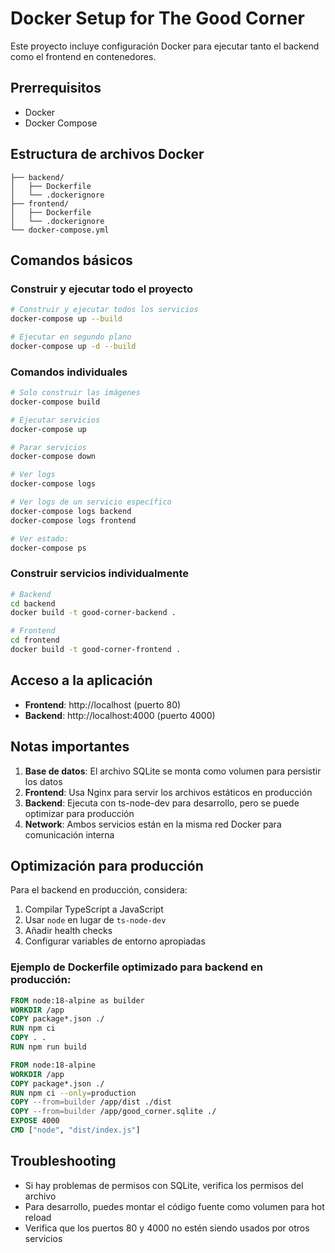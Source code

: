# Docker Setup for The Good Corner

Este proyecto incluye configuración Docker para ejecutar tanto el backend como el frontend en contenedores.

## Prerrequisitos

- Docker
- Docker Compose

## Estructura de archivos Docker

```
├── backend/
│   ├── Dockerfile
│   └── .dockerignore
├── frontend/
│   ├── Dockerfile
│   └── .dockerignore
└── docker-compose.yml
```

## Comandos básicos

### Construir y ejecutar todo el proyecto

```bash
# Construir y ejecutar todos los servicios
docker-compose up --build

# Ejecutar en segundo plano
docker-compose up -d --build
```

### Comandos individuales

```bash
# Solo construir las imágenes
docker-compose build

# Ejecutar servicios
docker-compose up

# Parar servicios
docker-compose down

# Ver logs
docker-compose logs

# Ver logs de un servicio específico
docker-compose logs backend
docker-compose logs frontend

# Ver estado:
docker-compose ps
```

### Construir servicios individualmente

```bash
# Backend
cd backend
docker build -t good-corner-backend .

# Frontend
cd frontend
docker build -t good-corner-frontend .
```

## Acceso a la aplicación

- **Frontend**: http://localhost (puerto 80)
- **Backend**: http://localhost:4000 (puerto 4000)

## Notas importantes

1. **Base de datos**: El archivo SQLite se monta como volumen para persistir los datos
2. **Frontend**: Usa Nginx para servir los archivos estáticos en producción
3. **Backend**: Ejecuta con ts-node-dev para desarrollo, pero se puede optimizar para producción
4. **Network**: Ambos servicios están en la misma red Docker para comunicación interna

## Optimización para producción

Para el backend en producción, considera:

1. Compilar TypeScript a JavaScript
2. Usar `node` en lugar de `ts-node-dev`
3. Añadir health checks
4. Configurar variables de entorno apropiadas

### Ejemplo de Dockerfile optimizado para backend en producción:

```dockerfile
FROM node:18-alpine as builder
WORKDIR /app
COPY package*.json ./
RUN npm ci
COPY . .
RUN npm run build

FROM node:18-alpine
WORKDIR /app
COPY package*.json ./
RUN npm ci --only=production
COPY --from=builder /app/dist ./dist
COPY --from=builder /app/good_corner.sqlite ./
EXPOSE 4000
CMD ["node", "dist/index.js"]
```

## Troubleshooting

- Si hay problemas de permisos con SQLite, verifica los permisos del archivo
- Para desarrollo, puedes montar el código fuente como volumen para hot reload
- Verifica que los puertos 80 y 4000 no estén siendo usados por otros servicios 